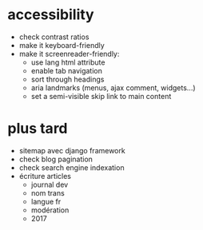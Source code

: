 # accessibility
* check contrast ratios
* make it keyboard-friendly
* make it screenreader-friendly:
    * use lang html attribute
    * enable tab navigation
    * sort through headings
    * aria landmarks (menus, ajax comment, widgets...)
    * set a semi-visible skip link to main content

# plus tard
* sitemap avec django framework
* check blog pagination
* check search engine indexation
* écriture articles
    * journal dev
    * nom trans
    * langue fr
    * modération
    * 2017
